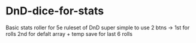 # DnD-dice-for-stats
 Basic stats roller for 5e ruleset of DnD
	super simple to use 
	2 btns -> 1st for rolls
			  2nd for defalt array
		+ temp save for last 6 rolls